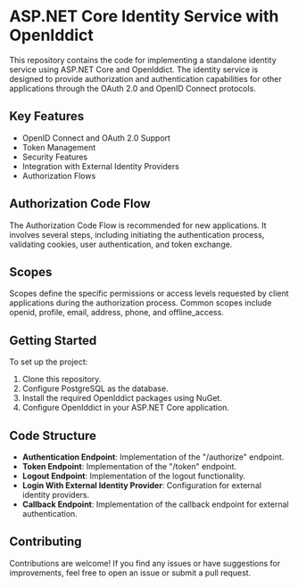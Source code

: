 # ASP.NET Core Identity Service with OpenIddict

This repository contains the code for implementing a standalone identity service using ASP.NET Core and OpenIddict. The identity service is designed to provide authorization and authentication capabilities for other applications through the OAuth 2.0 and OpenID Connect protocols.

## Key Features

- OpenID Connect and OAuth 2.0 Support
- Token Management
- Security Features
- Integration with External Identity Providers
- Authorization Flows

## Authorization Code Flow

The Authorization Code Flow is recommended for new applications. It involves several steps, including initiating the authentication process, validating cookies, user authentication, and token exchange.

## Scopes

Scopes define the specific permissions or access levels requested by client applications during the authorization process. Common scopes include openid, profile, email, address, phone, and offline_access.

## Getting Started

To set up the project:

1. Clone this repository.
2. Configure PostgreSQL as the database.
3. Install the required OpenIddict packages using NuGet.
4. Configure OpenIddict in your ASP.NET Core application.

## Code Structure

- **Authentication Endpoint**: Implementation of the "/authorize" endpoint.
- **Token Endpoint**: Implementation of the "/token" endpoint.
- **Logout Endpoint**: Implementation of the logout functionality.
- **Login With External Identity Provider**: Configuration for external identity providers.
- **Callback Endpoint**: Implementation of the callback endpoint for external authentication.

## Contributing

Contributions are welcome! If you find any issues or have suggestions for improvements, feel free to open an issue or submit a pull request.
